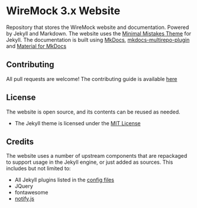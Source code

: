# WireMock 3.x Website

Repository that stores the WireMock website and documentation.
Powered by Jekyll and Markdown.
The website uses the [Minimal Mistakes Theme](https://mmistakes.github.io/minimal-mistakes/) for Jekyll.
The documentation is built using
[MkDocs](https://www.mkdocs.org/),
[mkdocs-multirepo-plugin](https://github.com/jdoiro3/mkdocs-multirepo-plugin/tree/main) and
[Material for MkDocs](https://squidfunk.github.io/mkdocs-material)

## Contributing

All pull requests are welcome!
The contributing guide is available [here](./CONTRIBUTING.md)

## License

The website is open source, and its contents can be reused as needed.

- The Jekyll theme is licensed under the [MIT License](./LICENSE)

<!-- TODO: Document content licensing -->

## Credits

The website uses a number of upstream components that are repackaged to
support usage in the Jekyll engine, or just added as sources.
This includes but not limited to:

- All Jekyll plugins listed in the [config files](_config.yml)
- JQuery
- fontawesome
- [notify.js](https://notifyjs.jpillora.com/)
